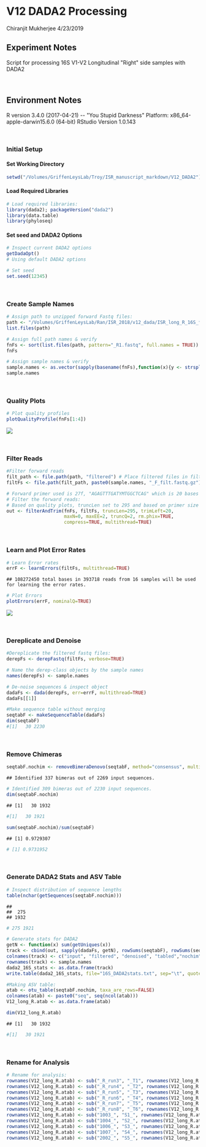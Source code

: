 V12 DADA2 Processing
================
Chiranjit Mukherjee
4/23/2019

Experiment Notes
----------------

Script for processing 16S V1-V2 Longitudinal "Right" side samples with DADA2

 

Environment Notes
-----------------

R version 3.4.0 (2017-04-21) -- "You Stupid Darkness" Platform: x86\_64-apple-darwin15.6.0 (64-bit) RStudio Version 1.0.143

 

### Initial Setup

#### Set Working Directory

``` r
setwd("/Volumes/GriffenLeysLab/Troy/ISR_manuscript_markdown/V12_DADA2")
```

#### Load Required Libraries

``` r
# Load required libraries:
library(dada2); packageVersion("dada2")
library(data.table)
library(phyloseq)
```

#### Set seed and DADA2 Options

``` r
# Inspect current DADA2 options
getDadaOpt()
# Using default DADA2 options

# Set seed
set.seed(12345)
```

 

### Create Sample Names

``` r
# Assign path to unzipped forward Fastq files:
path <- "/Volumes/GriffenLeysLab/Ran/ISR_2018/v12_dada/ISR_long_R_16S_fastqs" # directory of zipped forward FASTQ files
list.files(path)

# Assign full path names & verify
fnFs <- sort(list.files(path, pattern="_R1.fastq", full.names = TRUE))
fnFs

# Assign sample names & verify
sample.names <- as.vector(sapply(basename(fnFs),function(x){y <- strsplit(x,"_")[[1]];paste(y[2:4],collapse="_")}))
sample.names
```

 

### Quality Plots

``` r
# Plot quality profiles
plotQualityProfile(fnFs[1:4])
```

<img src="V12_DADA2_Markdown_files/figure-markdown_github/unnamed-chunk-5-1.png" style="display: block; margin: auto;" />

 

### Filter Reads

``` r
#Filter forward reads
filt_path <- file.path(path, "filtered") # Place filtered files in filtered/ subdirectory
filtFs <- file.path(filt_path, paste0(sample.names, "_F_filt.fastq.gz"))

# Forward primer used is 27f, "AGAGTTTGATYMTGGCTCAG" which is 20 bases
# Filter the forward reads:
# Based on quality plots, truncLen set to 295 and based on primer size trimLeft set to 20
out <- filterAndTrim(fnFs, filtFs, truncLen=295, trimLeft=20,
                     maxN=0, maxEE=2, truncQ=2, rm.phix=TRUE,
                     compress=TRUE, multithread=TRUE)
```

 

### Learn and Plot Error Rates

``` r
# Learn Error rates
errF <- learnErrors(filtFs, multithread=TRUE)
```

    ## 108272450 total bases in 393718 reads from 16 samples will be used for learning the error rates.

``` r
# Plot Errors
plotErrors(errF, nominalQ=TRUE)
```

![](V12_DADA2_Markdown_files/figure-markdown_github/unnamed-chunk-7-1.png)

 

### Dereplicate and Denoise

``` r
#Dereplicate the filtered fastq files:
derepFs <- derepFastq(filtFs, verbose=TRUE)

# Name the derep-class objects by the sample names
names(derepFs) <- sample.names

# De-noise sequences & inspect object
dadaFs <- dada(derepFs, err=errF, multithread=TRUE)
dadaFs[[1]]

#Make sequence table without merging
seqtabF <- makeSequenceTable(dadaFs)
dim(seqtabF)
#[1]   30 2230
```

 

### Remove Chimeras

``` r
seqtabF.nochim <- removeBimeraDenovo(seqtabF, method="consensus", multithread=TRUE, verbose=TRUE)
```

    ## Identified 337 bimeras out of 2269 input sequences.

``` r
# Identified 309 bimeras out of 2230 input sequences.
dim(seqtabF.nochim)
```

    ## [1]   30 1932

``` r
#[1]   30 1921

sum(seqtabF.nochim)/sum(seqtabF)
```

    ## [1] 0.9729307

``` r
# [1] 0.9731952
```

 

### Generate DADA2 Stats and ASV Table

``` r
# Inspect distribution of sequence lengths
table(nchar(getSequences(seqtabF.nochim)))
```

    ## 
    ##  275 
    ## 1932

``` r
# 275 1921

# Generate stats for DADA2
getN <- function(x) sum(getUniques(x))
track <- cbind(out, sapply(dadaFs, getN), rowSums(seqtabF), rowSums(seqtabF.nochim))
colnames(track) <- c("input", "filtered", "denoised", "tabled","nochim")
rownames(track) <- sample.names
dada2_16S_stats <- as.data.frame(track)
write.table(dada2_16S_stats, file="16S_DADA2stats.txt", sep="\t", quote=F, col.names = NA)

#Making ASV table:
atab <- otu_table(seqtabF.nochim, taxa_are_rows=FALSE)
colnames(atab) <- paste0("seq", seq(ncol(atab)))
V12_long_R.atab <- as.data.frame(atab)

dim(V12_long_R.atab)
```

    ## [1]   30 1932

``` r
#[1]   30 1921
```

 

### Rename for Analysis

``` r
# Rename for analysis:
rownames(V12_long_R.atab) <- sub("_R_run3", "_T1", rownames(V12_long_R.atab))
rownames(V12_long_R.atab) <- sub("_R_run4", "_T2", rownames(V12_long_R.atab))
rownames(V12_long_R.atab) <- sub("_R_run5", "_T3", rownames(V12_long_R.atab))
rownames(V12_long_R.atab) <- sub("_R_run6", "_T4", rownames(V12_long_R.atab))
rownames(V12_long_R.atab) <- sub("_R_run7", "_T5", rownames(V12_long_R.atab))
rownames(V12_long_R.atab) <- sub("_R_run8", "_T6", rownames(V12_long_R.atab))
rownames(V12_long_R.atab) <- sub("1003_", "S1_", rownames(V12_long_R.atab))
rownames(V12_long_R.atab) <- sub("1004_", "S2_", rownames(V12_long_R.atab))
rownames(V12_long_R.atab) <- sub("1006_", "S3_", rownames(V12_long_R.atab))
rownames(V12_long_R.atab) <- sub("1007_", "S4_", rownames(V12_long_R.atab))
rownames(V12_long_R.atab) <- sub("2002_", "S5_", rownames(V12_long_R.atab))
```
